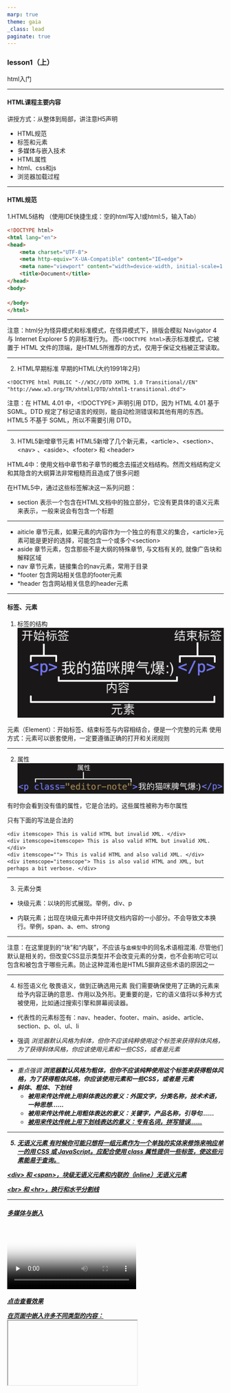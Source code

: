 ```yaml
---
marp: true
theme: gaia
_class: lead
paginate: true
---
```

### lesson1（上）
html入门

---
#### HTML课程主要内容
讲授方式：从整体到局部，讲注意H5声明

- HTML规范
- 标签和元素
- 多媒体与嵌入技术
- HTML属性
- html、css和js
- 浏览器加载过程

---
#### HTML规范
1.HTML5结构
（使用IDE快捷生成：空的html写入!或html:5，输入Tab）
```html
<!DOCTYPE html>
<html lang="en">
<head>
    <meta charset="UTF-8">
    <meta http-equiv="X-UA-Compatible" content="IE=edge">
    <meta name="viewport" content="width=device-width, initial-scale=1.0">
    <title>Document</title>
</head>
<body>
    
</body>
</html>
```
---

注意：html分为怪异模式和标准模式，在怪异模式下，排版会模拟 Navigator 4 与 Internet Explorer 5 的非标准行为。
而`<!DOCTYPE html>`表示标准模式，它被置于 HTML 文件的顶端，是HTML5所推荐的方式，仅用于保证文档被正常读取。

---
2. HTML早期标准
早期的HTML(大约1991年2月)
```
<!DOCTYPE html PUBLIC "-//W3C//DTD XHTML 1.0 Transitional//EN"
"http://www.w3.org/TR/xhtml1/DTD/xhtml1-transitional.dtd">
```
注意：在 HTML 4.01 中，<!DOCTYPE> 声明引用 DTD，因为 HTML 4.01 基于 SGML。DTD 规定了标记语言的规则，能自动检测错误和其他有用的东西。
HTML5 不基于 SGML，所以不需要引用 DTD。

---
3. HTML5新增章节元素
HTML5新增了几个新元素，\<article>、\<section>、\<nav> 、\<aside>、\<footer> 和 \<header>

HTML4中：使用文档中章节和子章节的概念去描述文档结构。然而文档结构定义和其隐含的大纲算法非常粗糙而且造成了很多问题

在HTML5中，通过这些标签解决这一系列问题：

- section 
表示一个包含在HTML文档中的独立部分，它没有更具体的语义元素来表示，一般来说会有包含一个标题

---
- aiticle
章节元素，如果元素的内容作为一个独立的有意义的集合，\<article>元素可能是更好的选择，可能包含一个或多个\<section>
- aside
章节元素，包含那些不是大纲的特殊章节, 与文档有关的, 就像广告块和解释区域
- nav
章节元素，链接集合的nav元素，常用于目录
- *footer
包含网站相关信息的footer元素
- *header
包含网站相关信息的header元素

---
#### 标签、元素
1. 标签的结构
![element](../images/element.png)

元素（Element）：开始标签、结束标签与内容相结合，便是一个完整的元素
使用方式：元素可以嵌套使用，一定要遵循正确的打开和关闭规则

---
2. 属性
![attribute](../images/attribute.png)

有时你会看到没有值的属性，它是合法的。这些属性被称为布尔属性

只有下面的写法是合法的
```
<div itemscope> This is valid HTML but invalid XML. </div>
<div itemscope=itemscope> This is also valid HTML but invalid XML. </div>
<div itemscope=""> This is valid HTML and also valid XML. </div>
<div itemscope="itemscope"> This is also valid HTML and XML, but perhaps a bit verbose. </div>
```

---
3. 元素分类

- 块级元素：以块的形式展现。举例，div、p

- 内联元素；出现在块级元素中并环绕文档内容的一小部分。不会导致文本换行。举例，span、a、em、strong

---
注意：在这里提到的“块”和“内联”，不应该与`盒模型`中的同名术语相混淆. 尽管他们默认是相关的，但改变CSS显示类型并不会改变元素的分类，也不会影响它可以包含和被包含于哪些元素。防止这种混淆也是HTML5摒弃这些术语的原因之一

---
4. 标签语义化
敬畏语义，做到正确选用元素
我们需要确保使用了正确的元素来给予内容正确的意思、作用以及外形。更重要的是，它的语义值将以多种方式被使用，比如通过搜索引擎和屏幕阅读器。

- 代表性的元素标签有：nav、header、footer、main、aside、article、section、p、ol、ul、li

- 强调<em/>
    <em/>浏览器默认风格为斜体，但你不应该纯粹使用这个标签来获得斜体风格，为了获得斜体风格，你应该使用<span>元素和一些CSS，或者是<i>元素

---
- 重点强调<strong/>
浏览器默认风格为粗体，但你不应该纯粹使用这个标签来获得粗体风格，为了获得粗体风格，你应该使用<span>元素和一些CSS，或者是 <b> 元素
- 斜体、粗体、下划线
    * <i> 被用来传达传统上用斜体表达的意义：外国文字，分类名称，技术术语，一种思想……
    * <b> 被用来传达传统上用粗体表达的意义：关键字，产品名称，引导句……
    * <u> 被用来传达传统上用下划线表达的意义：专有名词，拼写错误……

---
5. 无语义元素
有时候你可能只想将一组元素作为一个单独的实体来修饰来响应单一的用 CSS 或 JavaScript。应配合使用 class 属性提供一些标签，使这些元素能易于查询。

\<div> 和 \<span>，块级无语义元素和内联的（inline）无语义元素

\<br> 和 \<hr>，换行和水平分割线

---
#### 多媒体与嵌入

<video id="video" controls="" preload="none" poster="http://media.w3.org/2010/05/sintel/poster.png">
  <source id="mp4" src="../videos/yuanshen.mp4" type="video/mp4">
</video>

[点击查看效果](../videos/yuanshen.mp4)

在页面中嵌入许多不同类型的内容： <iframe>, <embed> 和 <object> 元素，<iframe> 用来嵌入其他网页，而另外两者可以帮助你嵌入 PDF, SVG, 甚至是 Flash

---
#### 在HTML中包含特殊字符

|原义字符|等价字符引用|
|-|-|
|<|\&lt;|
|>|\&gt;|
|"|\&quot;|
|'|\&apos;|
|&|\&amp;|

---
#### 和css、js的联系

html超文本标记语言，HyperText Markup Language缩写形式

css描述一个网页的表现与展示效果

js描述功能与行为

---
#### 练习
1. 处理标题，添加图片或视频，强调内容，创建一个基础表单

2. 写信

[点击查看效果](../images/letter.jpeg)

3. 浏览器加载过程
从浏览器拿到页面开始，到页面出现完整内容之间的过程